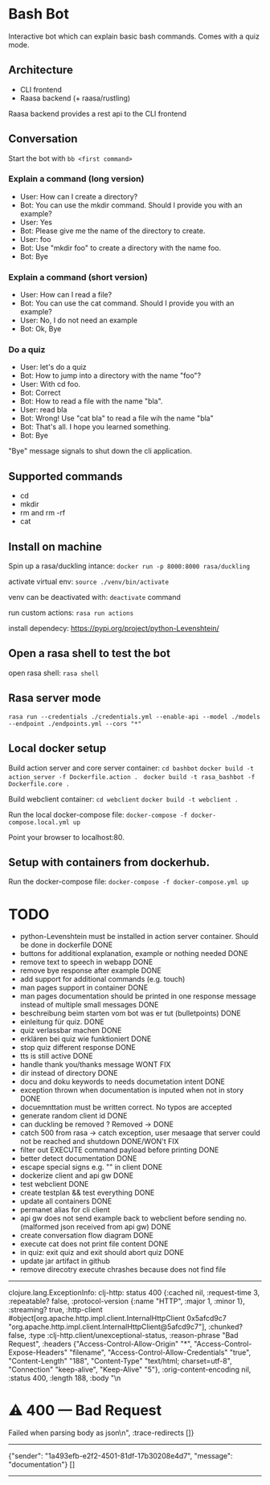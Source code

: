 # Bash Bot

Interactive bot which can explain basic bash commands.
Comes with a quiz mode.

## Architecture
- CLI frontend
- Raasa backend (+ raasa/rustling)

Raasa backend provides a rest api to the CLI frontend

## Conversation

Start the bot with ```bb <first command>```

### Explain a command (long version)
- User: How can I create a directory?
- Bot: You can use the mkdir command. Should I provide you with an example?
- User: Yes
- Bot: Please give me the name of the directory to create.
- User: foo
- Bot: Use "mkdir foo" to create a directory with the name foo.
- Bot: Bye

### Explain a command (short version)
- User: How can I read a file?
- Bot: You can use the cat command. Should I provide you with an example?
- User: No, I do not need an example
- Bot: Ok, Bye

### Do a quiz

- User: let's do a quiz
- Bot: How to jump into a directory with the name "foo"?
- User: With cd foo.
- Bot: Correct
- Bot: How to read a file with the name "bla".
- User: read bla
- Bot: Wrong! Use "cat bla" to read a file wih the name "bla"
- Bot: That's all. I hope you learned something. 
- Bot: Bye

"Bye" message signals to shut down the cli application.

## Supported commands
- cd
- mkdir
- rm <filename> and rm -rf <directory>
- cat

## Install on machine
Spin up a rasa/duckling intance:
```docker run -p 8000:8000 rasa/duckling```

activate virtual env:
```source ./venv/bin/activate```

venv can be deactivated with: ```deactivate``` command

run custom actions:
```rasa run actions```

install dependecy:
https://pypi.org/project/python-Levenshtein/

## Open a rasa shell to test the bot

open rasa shell:
```rasa shell```

## Rasa server mode
```rasa run --credentials ./credentials.yml --enable-api --model ./models --endpoint ./endpoints.yml --cors "*" ```

## Local docker setup

Build action server and core server container:
```cd bashbot```
```docker build -t action_server -f Dockerfile.action . ```
```docker build -t rasa_bashbot -f Dockerfile.core . ```

Build webclient container:
```cd webclient```
```docker build -t webclient . ```

Run the local docker-compose file:
```docker-compose -f docker-compose.local.yml up ```

Point your browser to localhost:80.

## Setup with containers from dockerhub.
Run the docker-compose file:
```docker-compose -f docker-compose.yml up ```


# TODO
- python-Levenshtein must be installed in action server container. Should be done in dockerfile DONE
- buttons for additional explanation, example or nothing needed DONE
- remove text to speech in webapp DONE
- remove bye response after example DONE
- add support for additional commands (e.g. touch)
- man pages support in container DONE
- man pages documentation should be printed in one response message instead of multiple small messages DONE
- beschreibung beim starten vom bot was er tut (bulletpoints) DONE
- einleitung für quiz. DONE
- quiz verlassbar machen DONE
- erklären bei quiz wie funktioniert DONE
- stop quiz different response DONE
- tts is still active DONE
- handle thank you/thanks message WONT FIX
- dir instead of directory DONE
- docu and doku keywords to needs documetation intent DONE
- exception thrown when documentation is inputed when not in story DONE
- docuemnttation must be written correct. No typos are accepted
- generate random client id DONE
- can duckling be removed ? Removed -> DONE
- catch 500 from rasa -> catch exception, user mesaage that server could not be reached and shutdown DONE/WON't FIX
- filter out EXECUTE command payload before printing DONE
- better detect documentation DONE
- escape special signs e.g. "" in client DONE
- dockerize client and api gw DONE
- test webclient DONE
- create testplan && test everything DONE
- update all containers DONE
- permanet alias for cli client
- api gw does not send example back to webclient before sending no. (malformed json received from api gw) DONE
- create conversation flow diagram DONE
- execute cat does not print file content DONE
- in quiz: exit quiz and exit should abort quiz DONE
- update jar artifact in github 
- remove direcotry execute chrashes because does not find file

-------------------------------------------------------------------------

clojure.lang.ExceptionInfo: clj-http: status 400 {:cached nil, :request-time 3, :repeatable? false, :protocol-version {:name "HTTP", :major 1, :minor 1}, :streaming? true, :http-client #object[org.apache.http.impl.client.InternalHttpClient 0x5afcd9c7 "org.apache.http.impl.client.InternalHttpClient@5afcd9c7"], :chunked? false, :type :clj-http.client/unexceptional-status, :reason-phrase "Bad Request", :headers {"Access-Control-Allow-Origin" "*", "Access-Control-Expose-Headers" "filename", "Access-Control-Allow-Credentials" "true", "Content-Length" "188", "Content-Type" "text/html; charset=utf-8", "Connection" "keep-alive", "Keep-Alive" "5"}, :orig-content-encoding nil, :status 400, :length 188, :body "<!DOCTYPE html><meta charset=UTF-8><title>400 — Bad Request</title><style>html { font-family: sans-serif }</style>\n<h1>⚠️ 400 — Bad Request</h1><p>Failed when parsing body as json\n", :trace-redirects []}


-------------------------------------------------------------------------

{"sender": "1a493efb-e2f2-4501-81df-17b30208e4d7", "message": "documentation"}
[]

--------------------------------------------------------------------------

